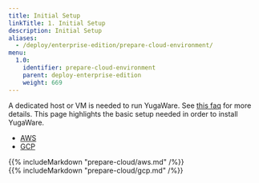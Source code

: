 ```yaml
---
title: Initial Setup
linkTitle: 1. Initial Setup
description: Initial Setup
aliases:
  - /deploy/enterprise-edition/prepare-cloud-environment/
menu:
  1.0:
    identifier: prepare-cloud-environment
    parent: deploy-enterprise-edition
    weight: 669
---
```


A dedicated host or VM is needed to run YugaWare. See [this faq](../../../../../1.0/faq/enterprise-edition/#what-are-the-os-requirements-and-permissions-to-run-yugaware-the-yugabyte-admin-console) for more details. This page highlights the basic setup needed in order to install YugaWare.

<ul class="nav nav-tabs nav-tabs-yb">
  <li>
    <a href="#prepare-cloud-aws" class="nav-link active" id="prepare-cloud-aws-tab" data-toggle="tab" role="tab" aria-controls="prepare-cloud-aws" aria-selected="true">
      <i class="icon-aws" aria-hidden="true"></i>
      AWS
    </a>
  </li>
  <li>
    <a href="#prepare-cloud-gcp" class="nav-link" id="prepare-cloud-gcp-tab" data-toggle="tab" role="tab" aria-controls="prepare-cloud-gcp" aria-selected="true">
      <i class="icon-google" aria-hidden="true"></i>
      GCP
    </a>
  </li>
</ul>

<div class="tab-content">
  <div id="prepare-cloud-aws" class="tab-pane fade show active" role="tabpanel" aria-labelledby="prepare-cloud-aws-tab">
    {{% includeMarkdown "prepare-cloud/aws.md" /%}}
  </div>
  <div id="prepare-cloud-gcp" class="tab-pane fade" role="tabpanel" aria-labelledby="prepare-cloud-gcp-tab">
    {{% includeMarkdown "prepare-cloud/gcp.md" /%}}
  </div>
</div>
